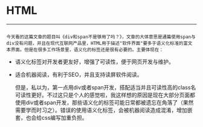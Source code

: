 # HTML

---

### 

    今天看的这篇文章的题目叫《div和span不是够用了吗？》，文章的大体意思是通篇使用span与div没有问题，并且在现代互联网产品里，HTML用于描述"软件界面"要多于语义化标准的富文本界面。但是在很多工作场景里，语义化的标签还是很有必要的。主要体现在：

* 语义化标签对开发者更友好，增强了可读性，便于网页开发与维护。
* 适合机器阅读，有利于SEO，并且支持读屏软件阅读。

    但是，私以为，第一点用div或者span开发，搭配适当并且可读性高的class名可读性更好。不过这只是个人的感觉啦，我这样想的原因是现在大部分页面都使用div或者span开发，那些语义化的标签可能日常都被遗忘在角落了（果然需要学而时习之）。错误的使用语义化标签，会被机器阅读造成混淆，增加嵌套，也会给css编写加重负担。 
    





